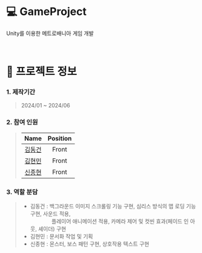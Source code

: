 # :computer: GameProject

Unity를 이용한 메트로배니아 게임 개발

<br />

# 📃 프로젝트 정보

### 1. 제작기간

> 2024/01 ~ 2024/06 

### 2. 참여 인원

> |                    Name                    |  Position   |
> | :----------------------------------------: | :---------: |
> | [김동건](https://github.com/ZeroDimen) |  Front |
> | [김현민](https://github.com/khm6211)   |  Front |
> | [신종현](https://github.com/libo-liti) |  Front |

### 3. 역할 분담

> - 김동건 : 백그라운드 이미지 스크롤링 기능 구현, 심리스 방식의 맵 로딩 기능 구현, 사운드 적용,    
>     플레이어 애니메이션 적용, 카메라 제어 및 컷씬 효과(페이드 인 아웃, 셰이더) 구현
> - 김현민 : 문서화 작업 및 기획
> - 신종현 : 몬스터, 보스 패턴 구현, 상호작용 텍스트 구현

<br />
